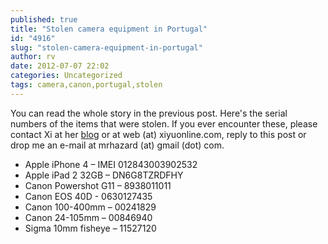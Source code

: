 ```yaml
---
published: true
title: "Stolen camera equipment in Portugal"
id: "4916"
slug: "stolen-camera-equipment-in-portugal"
author: rv
date: 2012-07-07 22:02
categories: Uncategorized
tags: camera,canon,portugal,stolen
---
```

You can read the whole story in the previous post. Here's the serial numbers of the items that were stolen. If you ever encounter these, please contact Xi at her <a href="http://xiyuonline.com/blog2/thieving-scum/" target="_blank">blog</a> or at web (at) xiyuonline.com, reply to this post or drop me an e-mail at mrhazard (at) gmail (dot) com.
<ul>
	<li>Apple iPhone 4 – IMEI 012843003902532</li>
	<li>Apple iPad 2 32GB – DN6G8TZRDFHY</li>
	<li>Canon Powershot G11 – 8938011011</li>
	<li>Canon EOS 40D - 0630127435</li>
	<li>Canon 100-400mm – 00241829</li>
	<li>Canon 24-105mm – 00846940</li>
	<li>Sigma 10mm fisheye – 11527120</li>
</ul>